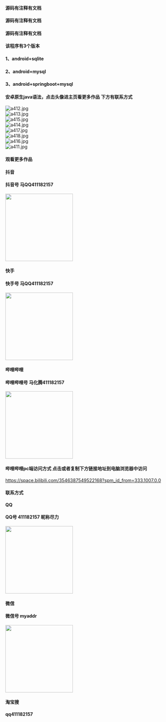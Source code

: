 #### 源码有注释有文档
#### 源码有注释有文档
#### 源码有注释有文档
#### 该程序有3个版本
#### 1、android+sqlite
#### 2、android+mysql
#### 3、android+springboot+mysql
#### 安卓原生java语法，点击头像进主页看更多作品 下方有联系方式
 <img src='https://img.alicdn.com/imgextra/i3/1658540494/O1CN018TuOeb1FWIarnsm4Y_!!1658540494.jpg' alt='a412.jpg' /></br> 
 <img src='https://img.alicdn.com/imgextra/i1/1658540494/O1CN01dx0goL1FWIanslXNf_!!1658540494.jpg' alt='a413.jpg' /></br> 
 <img src='https://img.alicdn.com/imgextra/i1/1658540494/O1CN01Nv6jQz1FWIaucTfxu_!!1658540494.jpg' alt='a415.jpg' /></br> 
 <img src='https://img.alicdn.com/imgextra/i2/1658540494/O1CN01KoBUR11FWIamV2dTV_!!1658540494.jpg' alt='a414.jpg' /></br> 
 <img src='https://img.alicdn.com/imgextra/i4/1658540494/O1CN01lWcsaC1FWIatDcPzf_!!1658540494.jpg' alt='a417.jpg' /></br> 
 <img src='https://img.alicdn.com/imgextra/i3/1658540494/O1CN01TIsbED1FWIapcdH1Z_!!1658540494.jpg' alt='a418.jpg' /></br> 
 <img src='https://img.alicdn.com/imgextra/i2/1658540494/O1CN01Mttqxn1FWIaqNS2WY_!!1658540494.jpg' alt='a416.jpg' /></br> 
 <img src='https://img.alicdn.com/imgextra/i3/1658540494/O1CN01p82Jd21FWIansnY90_!!1658540494.jpg' alt='a411.jpg' /></br>
#### 观看更多作品

#### 抖音
#### 抖音号  马QQ411182157
<img src="https://gitee.com/QQ411182157/mingpian/raw/master/douyin.png" width="210px">

#### 快手
#### 快手号  马QQ411182157

<img src="https://gitee.com/QQ411182157/mingpian/raw/master/kuaishou.jpg" width="210px">

#### 哔哩哔哩
#### 哔哩哔哩号  马化腾411182157

<img src="https://gitee.com/QQ411182157/mingpian/raw/master/bili.png" width="210px">

#### 哔哩哔哩pc端访问方式 点击或者复制下方链接地址到电脑浏览器中访问

https://space.bilibili.com/3546387549522168?spm_id_from=333.1007.0.0


#### 联系方式
#### QQ
#### QQ号 411182157 昵称尽力

<img src="https://gitee.com/QQ411182157/mingpian/raw/master/qq.jpg" width="210px">

#### 微信
#### 微信号 myaddr

<img src="https://gitee.com/QQ411182157/mingpian/raw/master/weixin.png" width="210px">

#### 淘宝搜
#### qq411182157
